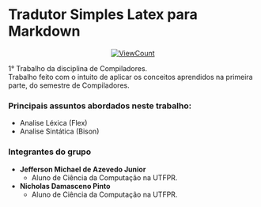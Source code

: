 # Tradutor Simples Latex para Markdown
<div align="center">

[![ViewCount](http://hits.dwyl.com/jeffersonjpr/Conversor-Latex-Markdown.svg)](http://hits.dwyl.com/jeffersonjpr/Conversor-Latex-Markdown)  

</div>

1° Trabalho da disciplina de Compiladores.  
Trabalho feito com o intuito de aplicar os conceitos aprendidos na primeira parte, do semestre de Compiladores.  

### Principais assuntos abordados neste trabalho:
* Analise Léxica (Flex)
* Analise Sintática (Bison)

### Integrantes do grupo
* **Jefferson Michael de Azevedo Junior**
  * Aluno de Ciência da Computação na UTFPR.
* **Nicholas Damasceno Pinto**
  * Aluno de Ciência da Computação na UTFPR.
